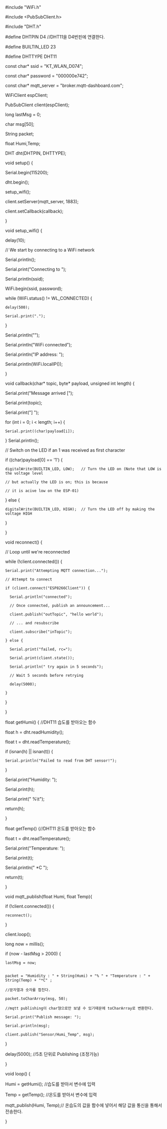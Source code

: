 #include "WiFi.h"

#include <PubSubClient.h>

#include "DHT.h"


#define DHTPIN D4 //DHT11을 D4번핀에 연결한다.

#define BUILTIN_LED 23

#define DHTTYPE DHT11


const char* ssid = "KT_WLAN_D074";

const char* password = "000000e742";

const char* mqtt_server = "broker.mqtt-dashboard.com";


WiFiClient espClient;

PubSubClient client(espClient);

long lastMsg = 0;

char msg[50];

String packet;

float Humi,Temp;


DHT dht(DHTPIN, DHTTYPE);



void setup() {

  Serial.begin(115200);
  
  dht.begin();
  
  setup_wifi();
  
  client.setServer(mqtt_server, 1883);
  
  client.setCallback(callback);
  
}

void setup_wifi() {

  delay(10);
  
  // We start by connecting to a WiFi network
  
  Serial.println();
  
  Serial.print("Connecting to ");
  
  Serial.println(ssid);
  

  WiFi.begin(ssid, password);
  

  while (WiFi.status() != WL_CONNECTED) {
  
    delay(500);
    
    Serial.print(".");
    
  }

  Serial.println("");
  
  Serial.println("WiFi connected");
  
  Serial.println("IP address: ");
  
  Serial.println(WiFi.localIP());
  
}

void callback(char* topic, byte* payload, unsigned int length) {

  Serial.print("Message arrived [");
  
  Serial.print(topic);
  
  Serial.print("] ");
  
  for (int i = 0; i < length; i++) {
  
    Serial.print((char)payload[i]);
    
  }
  Serial.println();

  // Switch on the LED if an 1 was received as first character
  
  if ((char)payload[0] == '1') {
  
    digitalWrite(BUILTIN_LED, LOW);   // Turn the LED on (Note that LOW is the voltage level
    
    // but actually the LED is on; this is because
    
    // it is acive low on the ESP-01)
    
  } else {
  
    digitalWrite(BUILTIN_LED, HIGH);  // Turn the LED off by making the voltage HIGH
    
  }
  

}

void reconnect() {

  // Loop until we're reconnected
  
  while (!client.connected()) {
  
    Serial.print("Attempting MQTT connection...");
    
    // Attempt to connect
    
    if (client.connect("ESP8266Client")) {
    
      Serial.println("connected");
      
      // Once connected, publish an announcement...
      
      client.publish("outTopic", "hello world");
      
      // ... and resubscribe
      
      client.subscribe("inTopic");
      
    } else {
    
      Serial.print("failed, rc=");
      
      Serial.print(client.state());
      
      Serial.println(" try again in 5 seconds");
      
      // Wait 5 seconds before retrying
      
      delay(5000);
      
    }
    
  }
  
}



float getHumi() { //DHT11 습도를 받아오는 함수

  float h = dht.readHumidity();
  
  float t = dht.readTemperature();
  

  if (isnan(h) || isnan(t)) {
  
    Serial.println("Failed to read from DHT sensor!");
    
  }

  Serial.print("Humidity: ");
  
  Serial.print(h);
  
  Serial.print(" %\t");
  
  return(h);
  
}


float getTemp() {//DHT11 온도를 받아오는 함수

  
  float t = dht.readTemperature();
  

  Serial.print("Temperature: ");
  
  Serial.print(t);
  
  Serial.println(" *C ");
  

  return(t);
  
}


void mqtt_publish(float Humi, float Temp){

  if (!client.connected()) {
  
    reconnect();
    
  }
  
  client.loop();
  

  long now = millis();
  
  if (now - lastMsg > 2000) {
  
    lastMsg = now;
    

    packet = "Humidity : " + String(Humi) + "% " + "Temperature : " + String(Temp) + "*C" ; 
    
    //문자열과 숫자를 합친다.
    
    packet.toCharArray(msg, 50); 
    
    //mqtt publishing이 char형으로만 보낼 수 있기때문에 toCharArray로 변환한다.
    
    Serial.print("Publish message: ");
    
    Serial.println(msg);
    
    client.publish("Sensor/Humi_Temp", msg);
    
  }
  
  delay(5000); //5초 단위로 Publishing (조정가능)
  
}


void loop() {

  Humi = getHumi(); //습도를 받아서 변수에 입력
  
  Temp = getTemp(); //온도를 받아서 변수에 입력
  

  mqtt_publish(Humi, Temp);// 온습도의 값을 함수에 넣어서 해당 값을 통신을 통해서 전송한다.
  
}
